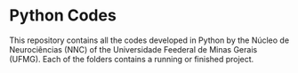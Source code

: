 # Python Codes

This repository contains all the codes developed in Python by the Núcleo de Neurociências (NNC) of the Universidade Feederal de Minas Gerais (UFMG). Each of the folders contains a running or finished project.
